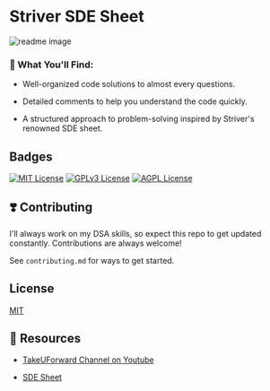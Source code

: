 # Striver SDE Sheet
![readme image](https://github.com/lavanshi295/Striver-s-SDE-sheet/assets/107937842/87028f3a-372c-4202-a6e3-23426c611c78)
### :pushpin: What You'll Find:

- Well-organized code solutions to almost every questions.
* Detailed comments to help you understand the code quickly.
+ A structured approach to problem-solving inspired by Striver's renowned SDE sheet.






## Badges

[![MIT License](https://img.shields.io/badge/License-MIT-green.svg)](https://choosealicense.com/licenses/mit/)
[![GPLv3 License](https://img.shields.io/badge/License-GPL%20v3-yellow.svg)](https://opensource.org/licenses/)
[![AGPL License](https://img.shields.io/badge/license-AGPL-blue.svg)](http://www.gnu.org/licenses/agpl-3.0)


## :heavy_heart_exclamation: Contributing

I'll always work on my DSA skills, so expect this repo to get updated constantly. Contributions are always welcome!

See `contributing.md` for ways to get started.



## License

[MIT](https://choosealicense.com/licenses/mit/)


## :memo: Resources

- [TakeUForward Channel on Youtube](https://www.youtube.com/channel/UCJskGeByzRRSvmOyZOz61ig)
* [SDE Sheet](https://takeuforward.org/interviews/strivers-sde-sheet-top-coding-interview-problems/#)
